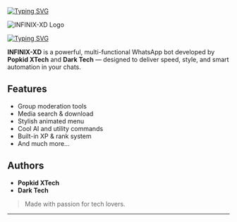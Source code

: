 <a href="https://git.io/typing-svg" target="_blank">
  <img src="https://readme-typing-svg.demolab.com?font=Black+Ops+One&size=50&pause=1000&color=FF0000&center=true&width=900&height=100&lines=INFINIX+-+XD;POWERED+BY+DARKDEV+TECH;SUPPORTED+BY+POPKIDDEVS" alt="Typing SVG" />
</a>

![INFINIX-XD Logo](https://files.catbox.moe/td1jlg.png)

<a href="https://git.io/typing-svg" target="_blank">
  <img src="https://readme-typing-svg.demolab.com?font=Orbitron&size=50&pause=1000&color=FF0000&center=true&width=900&height=100&lines=RELEASED+ON+18.04.2025" alt="Typing SVG" />
</a>

**INFINIX-XD** is a powerful, multi-functional WhatsApp bot developed by **Popkid XTech** and **Dark Tech** — designed to deliver speed, style, and smart automation in your chats.

## Features

- Group moderation tools  
- Media search & download  
- Stylish animated menu  
- Cool AI and utility commands  
- Built-in XP & rank system  
- And much more...

## Authors

- **Popkid XTech**
- **Dark Tech**

> Made with passion for tech lovers.

---

